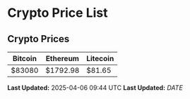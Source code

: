 # Crypto Price List

## Crypto Prices
| Bitcoin | Ethereum | Litecoin |
| ------- | -------- | -------- |
| $83080 | $1792.98 | $81.65 |
**Last Updated:** 2025-04-06 09:44 UTC
**Last Updated:** $DATE$
